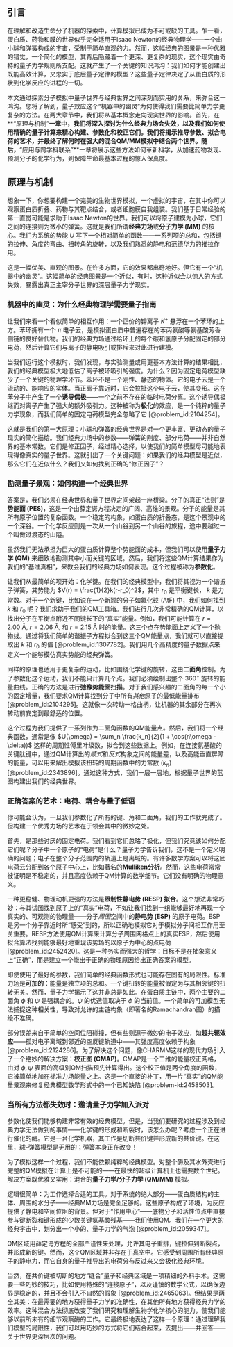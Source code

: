 ## 引言
在理解和改造生命分子机器的探索中，计算模拟已成为不可或缺的工具。乍一看，蛋白质、药物和膜的世界似乎完全适用于Isaac Newton的经典物理学——一个由小球和弹簧构成的宇宙，受制于简单直观的力。然而，这幅经典的图景是一种优雅的错觉，一个简化的模型，其背后隐藏着一个更深、更复杂的现实，这个现实由奇特的量子力学规则所支配。这就产生了一个关键的知识鸿沟：我们如何才能创建出既能高效计算，又忠实于底层量子定律的模型？这些量子定律决定了从蛋白质的形状到化学反应的进程的一切。

本文通过探索分子模拟中量子世界与经典世界之间深刻而实用的关系，来弥合这一鸿沟。您将了解到，量子效应这个“机器中的幽灵”为何使得我们需要比简单力学更复杂的方法。在两大章节中，我们将从基本概念走向现实世界的影响。首先，在**“原理与机制”**一章中，我们将深入探讨为什么经典力场会失效，以及我们如何使用精确的量子计算来精心构建、参数化和校正它们。我们将揭示推导参数、拟合电荷的艺术，并最终了解何时在强大的混合QM/MM模拟中结合两个世界。随后，**“应用与跨学科联系”**一章将展示这些方法如何革新科学，从加速药物发现、预测分子的化学行为，到保障生命最基本过程的惊人保真度。

## 原理与机制

想象一下，你想要构建一个完美的生物世界模拟，一个虚拟的宇宙，在其中你可以观察蛋白质折叠、药物与其靶点结合，或者细胞膜自我组装。我们基于日常经验的第一直觉可能是求助于Isaac Newton的世界。我们可以将原子建模为小球，它们之间的连接则为微小的弹簧。这就是我们所谓**经典力场**或**分子力学 (MM)** 的核心。我们为系统的势能 $U$ 写下一个相对简单的函数——一系列项的总和，包括键的拉伸、角度的弯曲、扭转角的旋转，以及我们熟悉的静电和范德华力的推拉作用。

这是一幅优美、直观的图景。在许多方面，它的效果都出奇地好。但它有一个“机器中的幽灵”。这幅简单的经典图景是一个近似，有时，这种近似会以惊人的方式失效，暴露出真正主宰分子世界的深层量子力学现实。

### 机器中的幽灵：为什么经典物理学需要量子指南

让我们来看一个看似简单的相互作用：一个正价的钾离子 $K^+$ 悬浮在一个苯环的上方。苯环拥有一个 $\pi$ 电子云，是模拟蛋白质中普遍存在的苯丙氨酸等氨基酸芳香侧链的良好替代物。我们的经典力场通过给环上的每个碳和氢原子分配固定的部分电荷，然后计算它们与离子的静电吸引或排斥来对此进行建模。

当我们运行这个模拟时，我们发现，与实验测量或用更基本方法计算的结果相比，我们的经典模型极大地低估了离子被环吸引的强度。为什么？因为固定电荷模型缺少了一个关键的物理学环节。苯环不是一个刚性、静态的物体。它的电子云是一个流动的、能响应的实体。当正离子靠近时，它会拉扯这个电子云，使其变形。这在苯分子中产生了一个**诱导偶极**——一个之前不存在的临时电荷分离。这个诱导偶极继而对离子产生了强大的额外吸引力。这种被称为**极化**的效应，是一个纯粹的量子力学现象，而我们简单的固定电荷模型完全忽略了它 [@problem_id:2104254]。

这就是我们的第一大原理：小球和弹簧的经典世界是对一个更丰富、更动态的量子现实的简化描绘。我们经典力场中的参数——弹簧的刚度、部分电荷——并非自然界的基本常数。它们是修正因子，经过精心选择，以使我们的简单模型尽可能地表现得像真实的量子世界。这就引出了一个关键问题：如果我们的经典模型是近似，那么它们在近似什么？我们又如何找到正确的“修正因子”？

### 勘测量子景观：如何构建一个经典世界

答案是，我们必须在经典世界和量子世界之间架起一座桥梁。分子的真正“法则”是**势能面 (PES)**，这是一个由薛定谔方程决定的广阔、高维的景观。分子的能量是其所有原子位置的复杂函数。一个稳定的构象，如蛋白质的折叠态，是这个景观中的一个深谷。一个化学反应则是一次从一个山谷到另一个山谷的旅程，途中要越过一个叫做过渡态的山隘。

虽然我们无法承担为巨大的蛋白质计算整个势能面的成本，但我们可以使用**量子力学 (QM)** 来细致地勘测其中小而关键的区域。然后，我们将这些QM计算结果作为我们的“基准真相”，来教会我们的经典力场如何表现。这个过程被称为**参数化**。

让我们从最简单的项开始：化学键。在我们的经典模型中，我们将其视为一个谐振子弹簧，其势能为 $V(r) = \frac{1}{2}k(r-r_0)^2$，其中 $r_0$ 是平衡键长， $k$ 是力常数。对于一个新键，比如说在一个新颖的分子如氟化砹 (AtF) 中，我们如何找到 $k$ 和 $r_0$ 呢？我们求助于我们的QM工具箱。我们进行几次非常精确的QM计算，以找出分子在平衡点附近不同键长下的“真实”能量。例如，我们可能计算在 $r = 2.00$ Å, $r = 2.06$ Å, 和 $r = 2.15$ Å 时的能量。这三个点在势能面上定义了一个抛物线。通过将我们简单的谐振子方程拟合到这三个QM能量点，我们就可以直接提取出 $k$ 和 $r_0$ 的值 [@problem_id:1307782]。我们用几个高精度的量子数据点来定义一个能够模仿真实势能的经典弹簧。

同样的原理也适用于更复杂的运动，比如围绕化学键的旋转，这由**二面角**控制。为了参数化这个运动，我们不能只计算几个点。我们必须绘制出整个 $360^\circ$ 旋转的能量曲线。正确的方法是进行**弛豫势能面扫描**。对于我们感兴趣的二面角的每一个小的固定增量，我们要求QM计算找到分子中所有*其他*原子的最低能量排布 [@problem_id:2104295]。这就像一次转动一格曲柄，让机器的其余部分在再次转动前安定到最舒适的位置。

这个过程为我们提供了一系列作为二面角函数的QM能量点。然后，我们将一个经典函数，通常是像 $U(\omega) = \sum_n \frac{k_n}{2}(1 + \cos(n\omega - \delta))$ 这样的周期性傅里叶级数，拟合到这些数据上。例如，在连接氨基酸的关键肽键中，通过QM计算出的*顺式*和*反式*构象之间的能量差，以及高能垂直屏障的能量，可以用来解出模拟该扭转的周期函数中的力常数 ($k_n$) [@problem_id:2343896]。通过这种方式，我们一层一层地，根据量子世界的蓝图构建出我们的经典世界。

### 正确答案的艺术：电荷、耦合与量子低语

你可能会认为，一旦我们参数化了所有的键、角和二面角，我们的工作就完成了。但构建一个优秀力场的艺术在于领会其中的微妙之处。

首先，是那些讨厌的固定电荷。我们看到它们忽略了极化，但我们究竟该如何分配它们呢？分子中一个原子的“电荷”是什么？量子力学告诉我们，这不是一个定义明确的问题；电子在整个分子范围内的轨道上是离域的。有许多数学方案可以将这团电荷云分配到各个原子中心上，比如著名的**Mulliken分析**。然而，这些电荷常常被证明是不稳定的，并且高度依赖于QM计算的数学细节。它们没有明确的物理意义。

一种更稳健、物理动机更强的方法是**限制性静电势 (RESP) 拟合**。这个想法非常巧妙：与其试图找到原子上的“真实”电荷，不如让我们找到一组能够最好地再现一个真实的、可观测的物理量——分子*周围*空间中的**静电势 (ESP)** 的原子电荷。ESP是另一个分子靠近时所“感受”到的，所以正确地模拟它对于模拟分子间相互作用至关重要。RESP方法使用QM计算来计算分子周围网格点上的真实ESP，然后使用拟合算法找到能够最好地重现该势场的以原子为中心的点电荷 [@problem_id:2452420]。这是一种务实而强大的哲学：目标不是在抽象意义上“正确”，而是建立一个能出于正确的物理原因给出正确答案的模型。

即使使用了最好的参数，我们简单的经典函数形式也可能存在固有的局限性。标准力场是**可加的**：能量是独立项的总和。一个键扭转的能量被假定为与其相邻键的扭转无关。然而，量子力学揭示了这并非总是如此。在蛋白质主链中，两个主要的二面角 $\phi$ 和 $\psi$ 是强耦合的。$\psi$ 的优选值取决于 $\phi$ 的当前值。一个简单的可加模型无法捕捉这种相关性，导致对允许的主链构象（即著名的Ramachandran图）的描绘不准确。

部分误差来自于简单的空间位阻碰撞，但有些则源于微妙的电子效应，如**超共轭效应**——孤对电子离域到邻近的空反键轨道中——其强度高度依赖于构象 [@problem_id:2124286]。为了解决这个问题，像CHARMM这样的现代力场引入了一个绝妙的解决方案：**校正图 (CMAP)**。CMAP是一个二维的能量校正网格，由对 $\phi,\psi$ 表面的高级别QM扫描预先计算得出。这个校正值是两个角度的函数，它被简单地加在标准力场能量之上。这是一个直接的补丁，用一片“真实”的QM能量景观来修复经典模型数学形式中的一个已知缺陷 [@problem-id:2458503]。

### 当所有方法都失效时：邀请量子力学加入派对

参数化使我们能够构建非常有效的经典模型。但是，当我们要研究的过程涉及到经典力学无法做到的事情——化学键的形成和断裂时，该怎么办呢？考虑一个正在进行催化的酶。它是一台化学机器，其工作是切断共价键并形成新的共价键。在这里，球-弹簧模型是无用的；弹簧本身正在改变！

为了模拟这样一个过程，我们不能依赖纯粹的经典模型。对整个酶及其水外壳进行完整的QM模拟在计算上是不可能的——在最快的超级计算机上也需要数个世纪。解决方案既优雅又实用：混合的**量子力学/分子力学 (QM/MM)** 模拟。

逻辑很简单：为工作选择合适的工具。对于系统的绝大部分——蛋白质结构的主体、周围的水分子——经典MM力场是完全足够的。这些原子构成了环境，为反应提供了静电和空间位阻的背景。但对于“作用中心”——底物分子和活性位点中直接参与键断裂和键形成的少数关键氨基酸残基——我们使用QM。我们在一个更大的经典宇宙中，划分出一个小的、量子力学的气泡 [@problem_id:2059347]。

QM区域用薛定谔方程的全部严谨性来处理，允许其电子重排，键拉伸到断裂点，并形成新的键。然而，这个QM区域并非存在于真空中。它感受到周围所有经典原子的静电力，而它自身的量子推导出的电荷分布反过来又会极化经典环境。

当然，在共价键被切断的地方“缝合”量子和经典区域是一项精细的外科手术。这需要一些巧妙的技巧，比如使用特殊的“连接原子”，以及谨慎的数学公式，以确保边界是稳定的，并且不会引入不自然的假象 [@problem_id:2465063]。但结果是两全其美：在最需要的地方获得量子力学的准确性，在其他所有地方获得经典力学的效率。这种混合方法彻底改变了我们研究和理解生物学化学核心的能力，使我们能够以前所未有的细节观察酶的工作。它最终极地表达了这样一个原理：通过理解我们模型的局限性，我们可以用巧妙的方式将它们结合起来，去提出——并回答——关于世界更深层次的问题。

